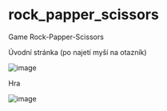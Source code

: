 # rock_papper_scissors
Game Rock-Papper-Scissors

Úvodní stránka (po najetí myší na otazník)

![image](https://github.com/user-attachments/assets/a7bb75ad-5f00-41dd-a265-549228a41ef7)

Hra

![image](https://github.com/user-attachments/assets/4a71927f-cf6c-41dc-9789-00f810edfa6f)

